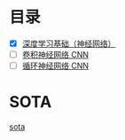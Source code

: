 # 目录
- [x] [深度学习基础（神经网络）](basic_deepLearning/basic_deepLearning.md)
- [ ] [卷积神经网络 CNN](cnn/cnn.md)
- [ ] [循环神经网络 CNN](cnn/cnn.md)

<!-- # 模型评估与选择
**误差** (error)  
实际预测输出和样本的真实输出之间的察隅

**训练误差** (training error)  
训练集上产生的误差

**泛化误差** (generalization)  
新样本上的误差


**过拟合** (overfitting)  
当学习器把训练样本学习得“太好”时，以至于把训练样本自身的一些特点当成潜在样本都具有的一般性质，会导致`泛化性能下降`

**欠拟合** (underfitting)  
训练样本的一般性质尚未学习好

> 欠拟合是由学习能力低下造成的，是比较容易解决的，比如增加训练轮数等  
> 过拟合不容易解决，需要预防 -->

# SOTA

[sota](https://www.jiqizhixin.com/sota)